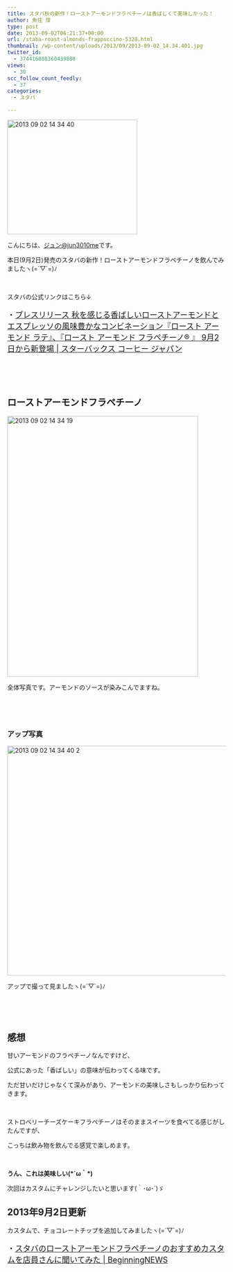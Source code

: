 ```yaml
---
title: スタバ秋の新作！ローストアーモンドフラペチーノは香ばしくて美味しかった！
author: 魚住 惇
type: post
date: 2013-09-02T06:21:37+00:00
url: /staba-roast-almonds-frappuccino-5328.html
thumbnail: /wp-content/uploads/2013/09/2013-09-02_14.34.401.jpg
twitter_id:
  - 374416808360439808
views:
  - 30
scc_follow_count_feedly:
  - 37
categories:
  - スタバ

---
```

<img decoding="async" loading="lazy" title="2013-09-02_14.34.40.jpg" src="/wp-content/uploads/2013/09/2013-09-02_14.34.40.jpg" alt="2013 09 02 14 34 40" width="300" height="264" border="0" />

<!--more-->

こんにちは、[ジュン@jun3010me][1]です。

本日(9月2日)発売のスタバの新作！ローストアーモンドフラペチーノを飲んでみましたヽ(=´▽\`=)ﾉ

 

スタバの公式リンクはこちら↓

<p style="font-size: 18px;">
  ・<a href="http://www.starbucks.co.jp/press_release/pr2013-875.php" target="_blank">プレスリリース 秋を感じる香ばしいローストアーモンドとエスプレッソの風味豊かなコンビネーション『ロースト アーモンド ラテ』、『ロースト アーモンド フラペチーノ® 』 9月2日から新登場 | スターバックス コーヒー ジャパン</a>
</p>

 

 

## ローストアーモンドフラペチーノ

<img decoding="async" loading="lazy" title="2013-09-02_14.34.19.jpg" src="/wp-content/uploads/2013/09/2013-09-02_14.34.19.jpg" alt="2013 09 02 14 34 19" width="440" height="600" border="0" /> 

全体写真です。アーモンドのソースが染みこんでますね。

 

 

### アップ写真

<img decoding="async" loading="lazy" title="2013-09-02_14.34.40-2.jpg" src="/wp-content/uploads/2013/09/2013-09-02_14.34.40-2.jpg" alt="2013 09 02 14 34 40 2" width="600" height="529" border="0" /> 

アップで撮って見ましたヽ(=´▽\`=)ﾉ

 

 

## 感想

甘いアーモンドのフラペチーノなんですけど、

公式にあった「香ばしい」の意味が伝わってくる味です。

ただ甘いだけじゃなくて深みがあり、アーモンドの美味しさもしっかり伝わってきます。

 

ストロベリーチーズケーキフラペチーノはそのままスイーツを食べてる感じがしたんですが、

こっちは飲み物を飲んでる感覚で楽しめます。

 

**うん、これは美味しい(\*´ω｀\*)**

次回はカスタムにチャレンジしたいと思います(｀･ω･´)ゞ

## 2013年9月2日更新

カスタムで、チョコレートチップを追加してみましたヽ(=´▽\`=)ﾉ

<p style="font-size: 18px;">
  ・<a rel="nofollow" href="http://jun3010.me/staba-roast-almonds-frappuccino-custom-5336.html" target="_blank">スタバのローストアーモンドフラペチーノのおすすめカスタムを店員さんに聞いてみた | BeginningNEWS</a>
</p>

 [1]: https://twitter.com/jun3010me